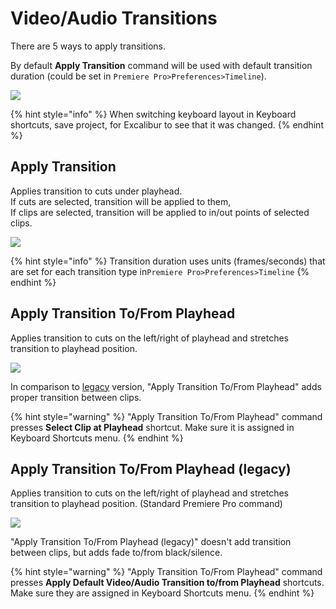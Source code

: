 # Video/Audio Transitions

There are 5 ways to apply transitions.

By default **Apply Transition** command will be used with default transition duration (could be set in `Premiere Pro>Preferences>Timeline`).

![](../../../.gitbook/assets/trans\_01\_default.gif)

{% hint style="info" %}
When switching keyboard layout in Keyboard shortcuts, save project, for Excalibur to see that it was changed.
{% endhint %}

## Apply Transition

Applies transition to cuts under playhead.\
If cuts are selected, transition will be applied to them,\
If clips are selected, transition will be applied to in/out points of selected clips.

![](../../../.gitbook/assets/trans\_02\_apply\_trans.gif)

{% hint style="info" %}
Transition duration uses units (frames/seconds) that are set for each transition type in`Premiere Pro>Preferences>Timeline`
{% endhint %}

## Apply Transition To/From Playhead

Applies transition to cuts on the left/right of playhead and stretches transition to playhead position.

![](../../../.gitbook/assets/trans\_03\_apply\_to\_play.gif)

In comparison to [legacy](video-audio-transitions.md#apply-transition-to-from-playhead-legacy) version, "Apply Transition To/From Playhead" adds proper transition between clips.

{% hint style="warning" %}
"Apply Transition To/From Playhead" command presses **Select Clip at Playhead** shortcut. Make sure it is assigned in Keyboard Shortcuts menu.
{% endhint %}

## Apply Transition To/From Playhead (legacy)

Applies transition to cuts on the left/right of playhead and stretches transition to playhead position. (Standard Premiere Pro command)

![](../../../.gitbook/assets/trans\_04\_apply\_from\_play\_legacy.gif)

"Apply Transition To/From Playhead (legacy)" doesn't add transition between clips, but adds fade to/from black/silence.

{% hint style="warning" %}
"Apply Transition To/From Playhead" command presses **Apply Default Video/Audio Transition to/from Playhead** shortcuts. Make sure they are assigned in Keyboard Shortcuts menu.
{% endhint %}
